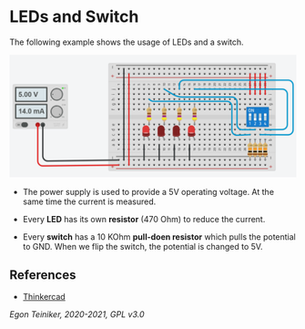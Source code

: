 # LEDs and Switch

The following example shows the usage of LEDs and a switch.

![LEDs and Switch](led-and-switch.png)


* The power supply is used to provide a 5V operating voltage.
  At the same time the current is measured.

* Every **LED** has its own **resistor** (470 Ohm) to reduce the current.

* Every **switch** has a 10 KOhm **pull-doen resistor** which pulls the potential to GND.
  When we flip the switch, the potential is changed to 5V.


## References
* [Thinkercad](https://www.tinkercad.com/)

*Egon Teiniker, 2020-2021, GPL v3.0* 


